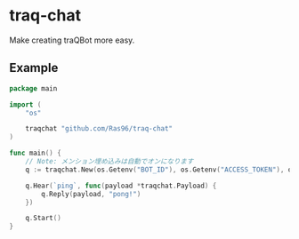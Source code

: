 # traq-chat

Make creating traQBot more easy.

## Example

```go
package main

import (
	"os"

	traqchat "github.com/Ras96/traq-chat"
)

func main() {
	// Note: メンション埋め込みは自動でオンになります
	q := traqchat.New(os.Getenv("BOT_ID"), os.Getenv("ACCESS_TOKEN"), os.Getenv("VERIFICATION_TOKEN"))

	q.Hear(`ping`, func(payload *traqchat.Payload) {
		q.Reply(payload, "pong!")
	})

	q.Start()
}

```
